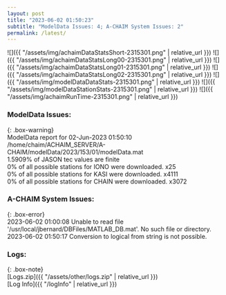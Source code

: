 ```yaml
---
layout: post
title: "2023-06-02 01:50:23"
subtitle: "ModelData Issues: 4; A-CHAIM System Issues: 2"
permalink: /latest/
---
```


![]({{ "/assets/img/achaimDataStatsShort-2315301.png" | relative_url }})
![]({{ "/assets/img/achaimDataStatsLong00-2315301.png" | relative_url }})
![]({{ "/assets/img/achaimDataStatsLong01-2315301.png" | relative_url }})
![]({{ "/assets/img/achaimDataStatsLong02-2315301.png" | relative_url }})
![]({{ "/assets/img/modelDataDataStats-2315301.png" | relative_url }})
![]({{ "/assets/img/modelDataStationStats-2315301.png" | relative_url }})
![]({{ "/assets/img/achaimRunTime-2315301.png" | relative_url }})


### ModelData Issues:  
  
{: .box-warning}  
 ModelData report for 02-Jun-2023 01:50:10   
 /home/chaim/ACHAIM_SERVER/A-CHAIM/modelData/2023/153/01/modelData.mat   
 1.5909% of JASON tec values are finite   
 0% of all possible stations for IONO were downloaded. x25   
 0% of all possible stations for KASI were downloaded. x4111   
 0% of all possible stations for CHAIN were downloaded. x3072   
  
### A-CHAIM System Issues:  
  
{: .box-error}  
2023-06-02 01:00:08 Unable to read file '/usr/local/jbernard/DBFiles/MATLAB_DB.mat'. No such file or directory.  
2023-06-02 01:50:17 Conversion to logical from string is not possible.  

### Logs:  
  
{: .box-note}  
[Logs.zip]({{ "/assets/other/logs.zip" | relative_url }})  
[Log Info]({{ "/logInfo" | relative_url }})  
